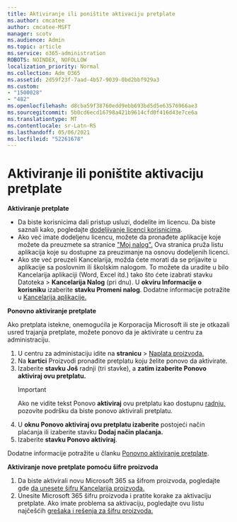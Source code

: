 ```yaml
---
title: Aktiviranje ili poništite aktivaciju pretplate
ms.author: cmcatee
author: cmcatee-MSFT
manager: scotv
ms.audience: Admin
ms.topic: article
ms.service: o365-administration
ROBOTS: NOINDEX, NOFOLLOW
localization_priority: Normal
ms.collection: Adm_O365
ms.assetid: 2d59f23f-7aad-4b57-9039-0bd2bbf929a3
ms.custom:
- "1500028"
- "482"
ms.openlocfilehash: d8cba59f38760edd9ebb693bd5d5e63576966ae3
ms.sourcegitcommit: 5b0cd6ecd16798a421b9614cfd0f416d43e7ce6a
ms.translationtype: MT
ms.contentlocale: sr-Latn-RS
ms.lasthandoff: 05/06/2021
ms.locfileid: "52261678"
---
```

# <a name="activate-or-reactivate-a-subscription"></a>Aktiviranje ili poništite aktivaciju pretplate

**Aktiviranje pretplate**

- Da biste korisnicima dali pristup usluzi, dodelite im licencu. Da biste saznali kako, pogledajte [dodeljivanje licenci korisnicima](https://docs.microsoft.com/microsoft-365/admin/manage/assign-licenses-to-users).
- Ako već imate dodeljenu licencu, možete da pronađete aplikacije koje možete da preuzmete sa stranice ["Moj nalog".](https://portal.office.com/account/#installs) Ova stranica pruža listu aplikacija koje su dostupne za preuzimanje na osnovu dodeljenih licenci.
- Ako ste već preuzeli Kancelarija, možda ćete morati da se prijavite u aplikacije sa poslovnim ili školskim nalogom. To možete da uradite u bilo Kancelarija aplikaciji (Word, Excel itd.) tako što ćete izabrati stavku Datoteka   >  **Kancelarija Nalog** (pri dnu). U **okviru Informacije o korisniku** izaberite **stavku Promeni nalog**. Dodatne informacije potražite u [Kancelarija aplikacije.](https://docs.microsoft.com/microsoft-365/admin/setup/install-applications)

**Ponovno aktiviranje pretplate**

Ako pretplata istekne, onemogućila je Korporacija Microsoft ili ste je otkazali usred trajanja pretplate, možete ponovo da je aktivirate u centru za administraciju.
  
1. U centru za administaciju idite na **stranicu**  >  [Naplata proizvoda.](https://go.microsoft.com/fwlink/p/?linkid=842054)
2. Na **kartici** Proizvodi pronađite pretplatu koju želite ponovo da aktivirate.
3. Izaberite **stavku Još** radnji (tri stavke), a **zatim izaberite Ponovo aktiviraj ovu pretplatu.**
    > [!IMPORTANT]
    > Ako ne vidite tekst Ponovo **aktiviraj** ovu pretplatu kao dostupnu [radnju,](/microsoft-365/admin/contact-support-for-business-products) pozovite podršku da biste ponovo aktivirali pretplatu.
4. U **oknu Ponovo aktiviraj ovu pretplatu izaberite** postojeći način plaćanja ili izaberite stavku **Dodaj način plaćanja.**
5. Izaberite **stavku Ponovo aktiviraj**.

Dodatne informacije potražite u članku [Ponovno aktiviranje pretplate](https://docs.microsoft.com/microsoft-365/commerce/subscriptions/reactivate-your-subscription).

**Aktiviranje nove pretplate pomoću šifre proizvoda**

1. Da biste aktivirali novu Microsoft 365 sa šifrom proizvoda, pogledajte gde [da unesete šifru Kancelarija proizvoda.](https://support.office.com/article/where-to-enter-your-office-product-key-0a82e5ae-739e-4b92-a6f4-2ec780c185db)
2. Unesite Microsoft 365 šifru proizvoda i pratite korake za aktivaciju pretplate. Ako imate problema sa aktivaciju, pogledajte ovu listu najčešćih [grešaka i rešenja za šifru proizvoda.](https://docs.microsoft.com/microsoft-365/commerce/product-key-errors-and-solutions)